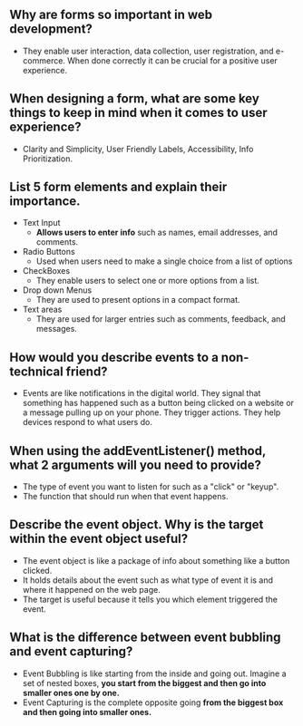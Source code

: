 ## Why are forms so important in web development?
- They enable user interaction, data collection, user registration, and e-commerce. When done correctly it can be crucial for a positive user experience. 
## When designing a form, what are some key things to keep in mind when it comes to user experience?
- Clarity and Simplicity, User Friendly Labels, Accessibility, Info Prioritization. 

## List 5 form elements and explain their importance.
- Text Input
  - **Allows users to enter info** such as names, email addresses, and comments.
- Radio Buttons
  - Used when users need to make a single choice from a list of options
- CheckBoxes
  - They enable users to select one or more options from a list. 
- Drop down Menus
    - They are used to present options in a compact format. 
- Text areas
    - They are used for larger entries such as comments, feedback, and messages. 

## How would you describe events to a non-technical friend?
- Events are like notifications in the digital world. They signal that something has happened such as a button being clicked on a website or a message pulling up on your phone. They trigger actions. They help devices respond to what users do. 


## When using the addEventListener() method, what 2 arguments will you need to provide?
- The type of event you want to listen for such as a "click" or "keyup".
- The function that should run when that event happens. 

## Describe the event object. Why is the target within the event object useful?
- The event object is like a package of info about something like a button clicked.
- It holds details about the event such as what type of event it is and where it happened on the web page.
- The target is useful because it tells you which element triggered the event. 

## What is the difference between event bubbling and event capturing?

- Event Bubbling is like starting from the inside and going out. Imagine a set of nested boxes, **you start from the biggest and then go into smaller ones one by one.**
- Event Capturing is the complete opposite going **from the biggest box and then going into smaller ones.** 
